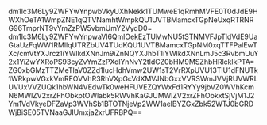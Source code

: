 dm1lc3M6Ly9ZWFYwYnpwbVkyUXhNekk1TUMweE1qRmhMVFE0T0dJdE9HWXhOeTA1WmpZNE1qQTVNamhtWmpkQU1UVTBMamcxTGpNeUxqRTRNRG96TmprNT9vYmZzPW5vbmUmY2VydD0=
dm1lc3M6Ly9ZWFYwYnpwaVl6QmlOekEzTUMwNU5tSTNMVFJpTldVdE9UaGtaUzFqWW1RMllqUTRZbUV4TUdKQU1UVTBMamcxTGpNM0xqTTFPalEwTXc/cmVtYXJrcz1iYWlkdXNnJm9iZnNQYXJhbT1iYWlkdXNnLmJ5c3RvbmUuY2x1YiZwYXRoPS93cyZvYmZzPXdlYnNvY2tldCZ0bHM9MSZhbHRlcklkPTA=
ZG0xbGMzTTZMeTlaV0ZZd1lucHdhVmw2UW1sT2VrRXpUVU13TlU1dFNUTk1WRkpwVGxkVmRFOVVhR3RhVXpGcVdXMVJNbGxxVVRSWmJVVjRUVWRLUVUxVVZUQk1hbWN4VEdwTk0weHFUVEZQYWxFd1RYYy9jbVZ0WVhKcmN6MWlZV2xrZFhObkptOWlabk5RWVhKaGJUMWlZV2xrZFhObkxtSjVjM1J2Ym1VdVkyeDFZaVp3WVhSb1BTOTNjeVp2WW1aelBYZGxZbk52WTJ0bGRDWjBiSE05TVNaaGJIUmxja2xrUFRBPQ==
